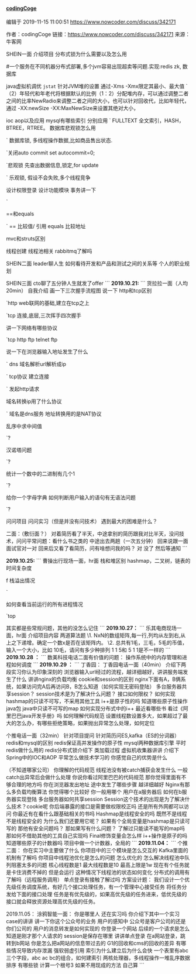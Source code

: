 #### [codingCoge](https://www.nowcoder.com/profile/496432022)

编辑于 2019-11-15 11:00:51
 https://www.nowcoder.com/discuss/342171 

 

 作者：codingCoge
链接：https://www.nowcoder.com/discuss/342171
来源：牛客网

SHEIN一面
 介绍项目 
 分布式锁为什么需要以及怎么用 

#一个服务在不同机器分布式部署,多个jvm容易出现超卖等问题.实现:redis zk, 数据库

 java虚拟机调优 
` jstat
` 针对JVM堆的设置   通过-Xms -Xmx限定其最小、最大值
`（2）年轻代和年老代将根据默认的比例（1：2）分配堆内存，可以通过调整二者之间的比率NewRadio来调整二者之间的大小，也可以针对回收代，比如年轻代，通过 -XX:newSize -XX:MaxNewSize来设置其绝对大小， 

 ioc aop以及应用 
 mysql有哪些索引 分别应用 
 ` FULLTEXT 全文索引，HASH，BTREE，RTREE。
 数据库悲观锁怎么用

` 数据库锁, 多线程操作数据,比如商品售出状态.

`关闭auto commit   set autocommit=0; 

`悲观锁 先查出数据信息,锁定,for update 

` 乐观锁, 假设不会失败,多个线程竞争

 设计权限登录 
 设计功能模块 
 事务讲一下 

`

 ==和equals 

` == 比较值/ 引用   equals 比较地址

 mvc和struts区别 



 线程创建 
 线程池相关
 rabbitmq了解吗



 SHEIN二面
 leader聊人生
 如何看待开发和产品和测试之间的关系等
 个人的职业规划

 SHEIN三面
 cto聊了五分钟人生就发了offer
 \```
 **2019.10.21:**
 \```
 货拉拉一面（人均20min）
 自我介绍
 画一下三次握手流程图
 说一下 http和tcp区别

`http web联网的基础,建立在tcp之上

 `tcp  连接,底层,三次挥手四次握手

 讲一下网络有哪些协议

`tcp   http  ftp telnet  ftp

 说一下在浏览器输入地址发生了什么

`  dns 域名解析url解析成ip  

` tcp协议 建立连接

`  发起http请求

 域名转换ip用了什么协议

` 域名是dns服务 地址转换用的是NAT协议 

 乱序中求中间值 

`?

 汉诺塔问题

`?

 统计一个数中的二进制有几个1

`?

 给你一个字母字典 如何判断用户输入的语句有无语法问题

`?

 问问项目 问问实习（但是并没有问技术）
 遇到最大的困难是什么？

 二面：（敷衍面？）
 对着简历看了半天，中途拿别的简历跟我对比半天，没问技术，问问平常问题：看什么书之类的
 中途出去两趟（一次五分钟） 回来说跟一面面试官对一对
 回来后又看了看简历，问有啥想问我的吗？
 对 没了 然后等通知
 \```

 **2019.10.25:**
 \```
 曹操出行现场一面，hr面
 栈和堆区别
 hashmap，二叉树，链表的时间复杂度

f 栈溢出情况

`

 如何查看当前运行的所有进程情况

`top

 其实都是些常规问题，其他的没怎么记住
 \```
 **2019.10.27：**
 \```
 乐其电商现场一面，hr面
 介绍项目内容
 两道算法题
 \1. NxN的数组矩阵,每一行,列均从左到右,从上之下递增。确定一个数x是否在该矩阵内。
 \2. 总共有1毛，三毛，5毛的币值，输入一个大小，比如 10毛，请问有多少种排列 1 1 5和 5 1 1是不一样的
 \```
 **2019.10.28 ：**
 \```
 数美科技电话二面有价值的问题：
 操作系统中的内存管理和进程如何调度
 \```
 **2019.10.29 ：**
 \```
 丁香园：
 丁香园电话一面（40min）
 介绍下两段实习你认为印象深刻的
 浏览器输入url经过的流程，越详细越好，讲讲服务端发生了什么
 讲讲nginx的负载均衡
 cookie和session的区别
 nginx下面有A，B俩系统，如果访问完A后再访问B，B怎么知道（如何实现无密码登陆）
 多台服务器共享session？
 session技术是为了解决什么问题？
 接口如何限权？
 如何实现hashmap的只读不可写，不采用其他工具
 i++是原子性的吗
 知道哪些原子性操作java包
 java中只读不可写的map
 如何实现分布式中的i++
 最近看哪些书
 看过《阿里巴巴java开发手册》吗
 如何理解代码规范
 设置线程数设置多大，如果超过了最大的怎么办，有哪些拒绝策略，如果抛出异常怎么处理，如何定位

 个推电话一面（32min）
 针对项目提问
 针对简历问ES,kafka（ES的分词器）
 redis和mysql的区别
 redis保证高并发操作的原子性
 mysql两种数据库引擎
 平时redis做什么用的
 redis分布式锁介绍下
 类加载过程
 虚拟机收集器讲讲
 介绍下Spring中的IOC和AOP
 平常怎么做技术学习的
 你感觉自己的优势是什么

 （不知道哪家公司）
 你理解的代码规范
 线程池没有被catch捕获会发生什么
 一般catch出异常后会做什么处理
 你说你看过阿里巴巴的代码规范 那你觉得里面有不够合理的地方吗
 你在浏览器发出地址 途中发生了哪些步骤 越详细越好
 Nginx有那么多负载均衡算法 你觉得哪个比较好 你一般用哪个
 用户在a服务器后 如何在b服务器实现登陆
 多台服务器如何共享session
 Session这个技术的出现是为了解决什么技术？cookie呢
 你后端暴露的接口是需要做权限校正吗 还是所有外网都可以访问
 你最近有在看什么跟基础相关的书吗
 Hashmap是线程安全的吗
 既然不是线程不是线程安全的 为什么我们还要用它呢？
 如果有个全局变量是hashmap是只读可写的 那他有安全问题吗？ 那如果写有什么问题？
 了解过只能读不能写的map吗 那如何不借助其他的工具自己实现吗
 Final修饰变量会怎么样
 i++操作是原子的吗
 知道哪些原子的计数器吗
 项目中做一个计数器，全局的
 \```
 **2019.11.04：**
 \```
 个推二面：
 你在实习中主要做了什么
 你项目中的三个模块是怎么交互的
 Kafka里面的机制有了解吗
 你项目中线程池优化是怎么的问题 怎么优化的
 怎么解决线程池中队列阻塞太多的问题
 核心线程数是1 最大线程数是10 最高上限是1w 现在有个任务就是卡住消费不掉的 但是会运行 这种情况下线程池的状态如何变化
 分布式的调用有了解吗（远程服务调用）
 单点登录有接触了解过吗
 方案设计题：
 我们设计一个优先级任务调度系统，有好几个接口处理任务，有一个管理中心接受任务 将任务分发给下面的接口处理
 任务是有优先级的，如果高优先级的任务进来，低优先级的接口就会释放资源处理高优先级的任务。

 2019.11.05：
 涂鸦智能一面：
 你是哪里人
 还在实习吗
 你介绍下其中一个实习case的讲讲
 讲一下你这个公众号的业务
 用户的感知中 公众号是客户公司的还是 你们公司的
 用户的消息转发是如何实现的 
 你登录一个网站 后续的一个请求是怎么知道是刚才那个人请求的
 session是保存在哪里
 讲讲单点登录
 在a网站登录，跳转到b网站 你是怎么把a网站的信息带过去的
 G1的回收和cms的回收的差异
 有哪些情况导致内存泄漏
 强软弱虚引用
 索引为什么建立后为什么会快
 一个表里有abc三个字段，abc ac bc的组合，如何建索引
 两核处理器，多线程操作一堆乱序数据排序
 有哪些锁
 计算一个根号3 如果不用现成的方法 自己算
 \``` 